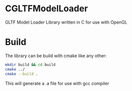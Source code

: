 # CGLTFModelLoader
GLTF Model Loader Library written in C for use with OpenGL

# Build
The library can be build with cmake like any other:
```bash
mkdir build && cd build
cmake ../
cmake --build .
```
This will generate a .a file for use with gcc compiler

